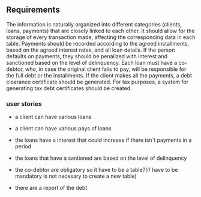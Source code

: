 
## Requirements

The information is naturally organized into different categories (clients, loans, payments) that are closely linked to each other. It should allow for the storage of every transaction made, affecting the corresponding data in each table.
Payments should be recorded according to the agreed installments, based on the agreed interest rates, and all loan details. If the person defaults on payments, they should be penalized with interest and sanctioned based on the level of delinquency.
Each loan must have a co-debtor, who, in case the original client fails to pay, will be responsible for the full debt or the installments. If the client makes all the payments, a debt clearance certificate should be generated. For tax purposes,
a system for generating tax debt certificates should be created.

### user stories
- a client can have various loans

- a client can have various pays of loans

- the loans have a interest that could increase if there isn´t payments in a period

- the loans that have a santioned are based on the level of delinquency

- the co-debtor are obligatory so it have to be a table?(if have to be mandatory is not necesary to create a new table)

- there are a report of the debt

